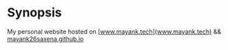 # Synopsis

My personal website hosted on [www.mayank.tech](www.mayank.tech) && [mayank26saxena.github.io](mayank26saxena.github.io)
